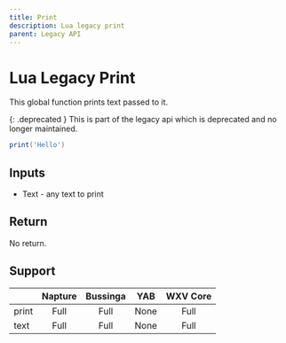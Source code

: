 ```yaml
---
title: Print
description: Lua legacy print
parent: Legacy API
---
```

# Lua Legacy Print

This global function prints text passed to it.

{: .deprecated }
This is part of the legacy api which is deprecated and no longer maintained.

```lua
print('Hello')
```

## Inputs

- Text - any text to print

## Return

No return.

## Support

|       | Napture | Bussinga | YAB  | WXV Core |
| ----- | :-----: | :------: | :--: | :------: |
| print | Full    | Full     | None | Full     |
| text  | Full    | Full     | None | Full     |
